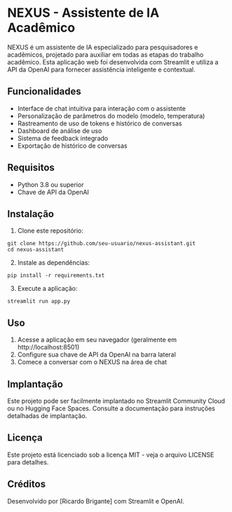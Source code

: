 # NEXUS - Assistente de IA Acadêmico

NEXUS é um assistente de IA especializado para pesquisadores e acadêmicos, projetado para auxiliar em todas as etapas do trabalho acadêmico. Esta aplicação web foi desenvolvida com Streamlit e utiliza a API da OpenAI para fornecer assistência inteligente e contextual.

## Funcionalidades

- Interface de chat intuitiva para interação com o assistente
- Personalização de parâmetros do modelo (modelo, temperatura)
- Rastreamento de uso de tokens e histórico de conversas
- Dashboard de análise de uso
- Sistema de feedback integrado
- Exportação de histórico de conversas

## Requisitos

- Python 3.8 ou superior
- Chave de API da OpenAI

## Instalação

1. Clone este repositório:
```
git clone https://github.com/seu-usuario/nexus-assistant.git
cd nexus-assistant
```

2. Instale as dependências:
```
pip install -r requirements.txt
```

3. Execute a aplicação:
```
streamlit run app.py
```

## Uso

1. Acesse a aplicação em seu navegador (geralmente em http://localhost:8501)
2. Configure sua chave de API da OpenAI na barra lateral
3. Comece a conversar com o NEXUS na área de chat

## Implantação

Este projeto pode ser facilmente implantado no Streamlit Community Cloud ou no Hugging Face Spaces. Consulte a documentação para instruções detalhadas de implantação.

## Licença

Este projeto está licenciado sob a licença MIT - veja o arquivo LICENSE para detalhes.

## Créditos

Desenvolvido por [Ricardo Brigante] com Streamlit e OpenAI.
